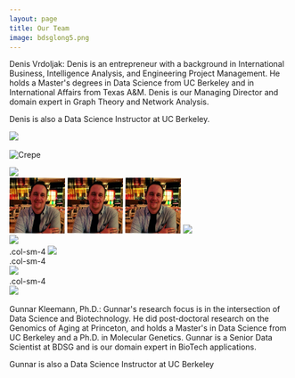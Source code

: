 ```yaml
---
layout: page
title: Our Team
image: bdsglong5.png
---
```


<div class="row">
  <div class="col-md-8" markdown="1">
  Denis Vrdoljak: Denis is an entrepreneur with a background in International Business, Intelligence Analysis, and Engineering Project Management. He holds a Master's degrees in  Data Science from UC Berkeley and in International Affairs from Texas A&M. Denis is our Managing Director and domain expert in Graph Theory and Network Analysis.

  Denis is also a Data Science Instructor at UC Berkeley.

<img src="{{ site.baseurl }}../img/drawingFl2.jpg">

![Crepe](https://s3-media3.fl.yelpcdn.com/bphoto/cQ1Yoa75m2yUFFbY2xwuqw/348s.jpg)

</div>
  <div class="col-md-4" markdown="1">
  <img height="150px" class="center-block" src="../img/DVrdoljak.jpg">
  </div>
</div> 


</div>
  <div class="col-md-4" markdown="1">
  <img height="100px" class="center-block" src="img/DVrdoljak.jpg">
    <img height="100px" class="center-block" src="img/DVrdoljak.jpg">
        <img height="100px" class="center-block" src="img/DVrdoljak.jpg">
  <img height="100px" class="center-block" src="{{ site.baseurl }}/img/drawingFl2.jpg">
  </div>
  
  </div>
  <div class="col-md-4" markdown="1">
  <img height="100px" class="center-block" src="{{ site.baseurl }}/img/drawingFl2.jpg">
  </div>

<div class="row">
  <div class="col-sm-4">.col-sm-4
    <img height="100px" class="center-block" src="{{ site.baseurl }}/img/drawingFl2.jpg"></div>
  <div class="col-sm-4">.col-sm-4</div>
    <img height="100px" class="center-block" src="{{ site.baseurl }}/img/drawingFl2.jpg">
  <div class="col-sm-4">.col-sm-4</div>
    <img height="100px" class="center-block" src="{{ site.baseurl }}/img/drawingFl2.jpg">
</div>

Gunnar Kleemann, Ph.D.: Gunnar's research focus is in the intersection of Data Science and Biotechnology. He did post-doctoral research on the Genomics of Aging at Princeton, and holds a Master's in Data Science from UC Berkeley and a Ph.D. in Molecular Genetics. Gunnar is a Senior Data Scientist at BDSG and is our domain expert in BioTech applications.

Gunnar is also a Data Science Instructor at UC Berkeley




